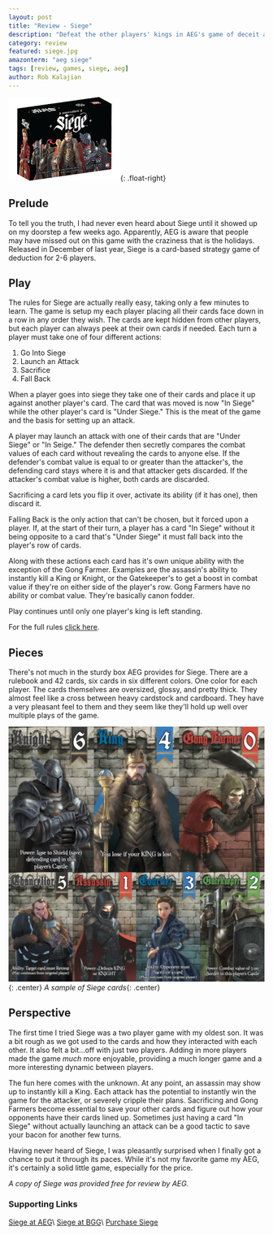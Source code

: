 ```yaml
---
layout: post
title: "Review - Siege"
description: "Defeat the other players' kings in AEG's game of deceit and deduction."
category: review
featured: siege.jpg
amazonterm: "aeg siege"
tags: [review, games, siege, aeg]
author: Rob Kalajian
---
```


![Siege](/images/featured/siege.jpg){: .float-right}
<h2>Prelude</h2>

To tell you the truth, I had never even heard about Siege until it showed up on my doorstep a few weeks ago. Apparently, AEG is aware that people may have missed out on this game with the craziness that is the holidays. Released in December of last year, Siege is a card-based strategy game of deduction for 2-6 players.

<h2>Play</h2>

The rules for Siege are actually really easy, taking only a few minutes to learn. The game is setup my each player placing all their cards face down in a row in any order they wish. The cards are kept hidden from other players, but each player can always peek at their own cards if needed. Each turn a player must take one of four different actions:

1. Go Into Siege
2. Launch an Attack
3. Sacrifice
4. Fall Back

When a player goes into siege they take one of their cards and place it up against another player's card. The card that was moved is now "In Siege" while the other player's card is "Under Siege." This is the meat of the game and the basis for setting up an attack.

A player may launch an attack with one of their cards that are "Under Siege" or "In Seige." The defender then secretly compares the combat values of each card without revealing the cards to anyone else. If the defender's combat value is equal to or greater than the attacker's, the defending card stays where it is and that attacker gets discarded. If the attacker's combat value is higher, both cards are discarded.

Sacrificing a card lets you flip it over, activate its ability (if it has one), then discard it.

Falling Back is the only action that can't be chosen, but it forced upon a player. If, at the start of their turn, a player has a card "In Siege" without it being opposite to a card that's "Under Siege" it must fall back into the player's row of cards.

Along with these actions each card has it's own unique ability with the exception of the Gong Farmer. Examples are the assassin's ability to instantly kill a King or Knight, or the Gatekeeper's to get a boost in combat value if they're on either side of the player's row. Gong Farmers have no ability or combat value. They're basically canon fodder.

Play continues until only one player's king is left standing.

For the full rules [click here](https://www.alderac.com/images/2016/09/rulebook.pdf).

<h2>Pieces</h2>

There's not much in the sturdy box AEG provides for Siege. There are a rulebook and 42 cards, six cards in six different colors. One color for each player. The cards themselves are oversized, glossy, and pretty thick. They almost feel like a cross between heavy cardstock and cardboard. They have a very pleasant feel to them and they seem like they'll hold up well over multiple plays of the game.

![Siege Cards](/images/siege/siegecards_104.jpg){: .center}
*A sample of Siege cards*{: .center}

<h2>Perspective</h2>

The first time I tried Siege was a two player game with my oldest son. It was a bit rough as we got used to the cards and how they interacted with each other. It also felt a bit...off with just two players. Adding in more players made the game *much* more enjoyable, providing a much longer game and a more interesting dynamic between players.

The fun here comes with the unknown. At any point, an assassin may show up to instantly kill a King. Each attack has the potential to instantly win the game for the attacker, or severely cripple their plans. Sacrificing and Gong Farmers become essential to save your other cards and figure out how your opponents have their cards lined up. Sometimes just having a card "In Siege" without actually launching an attack can be a good tactic to save your bacon for another few turns.

Having never heard of Siege, I was pleasantly surprised when I finally got a chance to put it through its paces. While it's not my favorite game my AEG, it's certainly a solid little game, especially for the price.

*A copy of Siege was provided free for review by AEG.*

<h3>Supporting Links</h3>

[Siege at AEG](https://www.alderac.com/siege/)\\
[Siege at BGG](https://boardgamegeek.com/boardgame/207975/siege)\\
[Purchase Siege](http://amzn.to/2kr7pZc)
